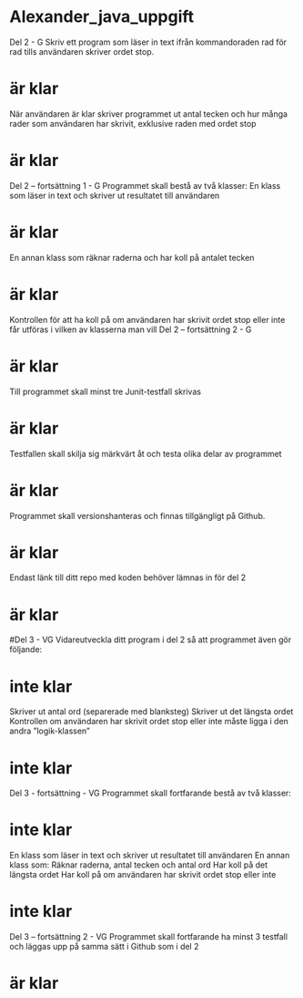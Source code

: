 # Alexander_java_uppgift
Del 2 - G
 Skriv ett program som läser in text ifrån
kommandoraden rad för rad tills användaren
skriver ordet stop.
# är klar 
När användaren är klar skriver programmet ut
antal tecken och hur många rader som
användaren har skrivit, exklusive raden med
ordet stop
# är klar 
Del 2 – fortsättning 1 - G
 Programmet skall bestå av två klasser:
  En klass som läser in text och skriver ut
resultatet till användaren
# är klar

  En annan klass som räknar raderna och har
koll på antalet tecken
# är klar

 Kontrollen för att ha koll på om användaren
har skrivit ordet stop eller inte får utföras i
vilken av klasserna man vill
Del 2 – fortsättning 2 - G
# är klar 

  Till programmet skall minst tre Junit-testfall
skrivas
# är klar
  Testfallen skall skilja sig märkvärt åt och testa
olika delar av programmet
# är klar

  Programmet skall versionshanteras och finnas
tillgängligt på Github.
# är klar

  Endast länk till ditt repo med koden behöver
lämnas in för del 2
# är klar


#Del 3 - VG
Vidareutveckla ditt program i del 2 så att
programmet även gör följande:
# inte klar

Skriver ut antal ord (separerade med blanksteg)
 Skriver ut det längsta ordet
 Kontrollen om användaren har skrivit ordet stop
eller inte måste ligga i den andra ”logik-klassen”
# inte klar
Del 3 - fortsättning - VG
 Programmet skall fortfarande bestå av två
klasser:
# inte klar
 En klass som läser in text och skriver ut
resultatet till användaren
 En annan klass som:
 Räknar raderna, antal tecken och antal ord
 Har koll på det längsta ordet
 Har koll på om användaren har skrivit
ordet stop eller inte
# inte klar
Del 3 – fortsättning 2 - VG
Programmet skall fortfarande ha minst 3
testfall och läggas upp på samma sätt i
Github som i del 2
# är klar